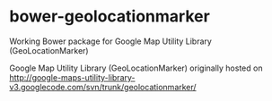 bower-geolocationmarker
=======================

Working Bower package for Google Map Utility Library (GeoLocationMarker)

Google Map Utility Library (GeoLocationMarker) originally hosted on http://google-maps-utility-library-v3.googlecode.com/svn/trunk/geolocationmarker/
